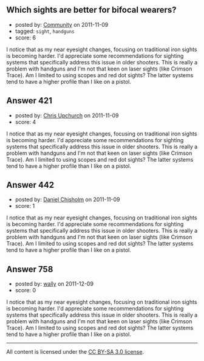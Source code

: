 ## Which sights are better for bifocal wearers?

- posted by: [Community](https://stackexchange.com/users/-1/-1-community) on 2011-11-09
- tagged: `sight`, `handguns`
- score: 6

I notice that as my near eyesight changes, focusing on traditional iron sights is becoming harder. I'd appreciate some recommendations for sighting systems that specifically address this issue in older shooters. This is really a problem with handguns and I'm not that keen on laser sights (like Crimson Trace). Am I limited to using scopes and red dot sights? The latter systems tend to have a higher profile than I like on a pistol.


## Answer 421

- posted by: [Chris Upchurch](https://stackexchange.com/users/-1/79-chris-upchurch) on 2011-11-09
- score: 4

I notice that as my near eyesight changes, focusing on traditional iron sights is becoming harder. I'd appreciate some recommendations for sighting systems that specifically address this issue in older shooters. This is really a problem with handguns and I'm not that keen on laser sights (like Crimson Trace). Am I limited to using scopes and red dot sights? The latter systems tend to have a higher profile than I like on a pistol.


## Answer 442

- posted by: [Daniel Chisholm](https://stackexchange.com/users/-1/36-daniel-chisholm) on 2011-11-09
- score: 1

I notice that as my near eyesight changes, focusing on traditional iron sights is becoming harder. I'd appreciate some recommendations for sighting systems that specifically address this issue in older shooters. This is really a problem with handguns and I'm not that keen on laser sights (like Crimson Trace). Am I limited to using scopes and red dot sights? The latter systems tend to have a higher profile than I like on a pistol.


## Answer 758

- posted by: [wally](https://stackexchange.com/users/-1/263-wally) on 2011-12-09
- score: 0

I notice that as my near eyesight changes, focusing on traditional iron sights is becoming harder. I'd appreciate some recommendations for sighting systems that specifically address this issue in older shooters. This is really a problem with handguns and I'm not that keen on laser sights (like Crimson Trace). Am I limited to using scopes and red dot sights? The latter systems tend to have a higher profile than I like on a pistol.



---

All content is licensed under the [CC BY-SA 3.0 license](https://creativecommons.org/licenses/by-sa/3.0/).
